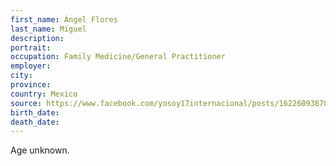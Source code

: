 ```yaml
---
first_name: Ángel Flores
last_name: Miguel
description: 
portrait: 
occupation: Family Medicine/General Practitioner
employer: 
city: 
province: 
country: Mexico
source: https://www.facebook.com/yosoy17internacional/posts/1622609387889223
birth_date: 
death_date: 
---
```


Age unknown.
